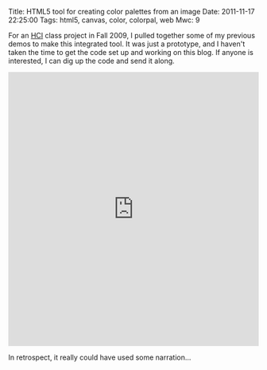 Title: HTML5 tool for creating color palettes from an image
Date: 2011-11-17 22:25:00
Tags: html5, canvas, color, colorpal, web
Mwc: 9

For an [HCI](http://en.wikipedia.org/wiki/Human%E2%80%93computer_interaction) class project in Fall 2009, I pulled together some of my previous demos to make this integrated tool.  It was just a prototype, and I haven't taken the time to get the code set up and working on this blog.  If anyone is interested, I can dig up the code and send it along.

<iframe width="100%" height="550" src="http://www.youtube.com/embed/p9QiGPUiXdc" frameborder="0" allowfullscreen></iframe>

<script>
var iframe = $('iframe');

function set_iframe_height() {
    iframe.attr('height', iframe.width() / (1280/1160) );
}

document.addEventListener('DOMContentLoaded', set_iframe_height);
window.addEventListener('resize', set_iframe_height);
</script>

In retrospect, it really could have used some narration...
